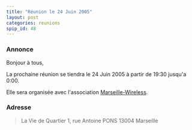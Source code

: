 ```yaml
---
title: "Réunion le 24 Juin 2005"
layout: post
categories: reunions
spip_id: 48
---
```

### Annonce ###
Bonjour à tous,

La prochaine réunion se tiendra le 24 Juin 2005 à partir de 19:30 jusqu'a 0:00.

Elle sera organisée avec l'association [Marseille-Wireless](http://marseille-wireless.org/).

### Adresse ###

> La Vie de Quartier
> 1, rue Antoine PONS
> 13004 Marseille
